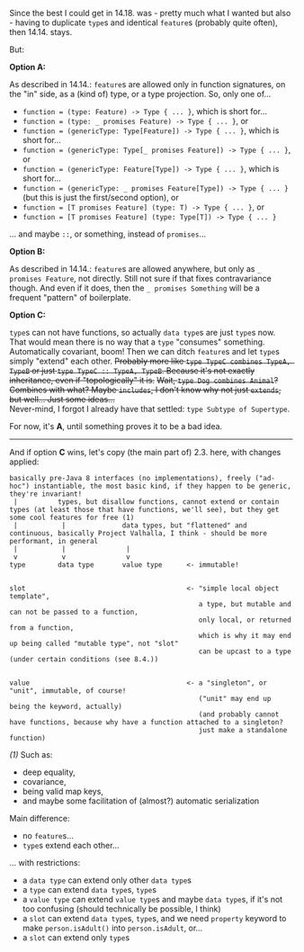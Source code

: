 Since the best I could get in 14.18. was - pretty much what I wanted but also - having to duplicate `type`s and identical `feature`s
(probably quite often), then 14.14. stays.

But:

**Option A:**

As described in 14.14.: `feature`s are allowed only in function signatures, on the "in" side, as a (kind of) type, or a type projection.
So, only one of...
- `function = (type: Feature) -> Type { ... }`, which is short for...
- `function = (type: _ promises Feature) -> Type { ... }`, or
- `function = (genericType: Type[Feature]) -> Type { ... }`, which is short for...
- `function = (genericType: Type[_ promises Feature]) -> Type { ... }`, or
- `function = (genericType: Feature[Type]) -> Type { ... }`, which is short for...
- `function = (genericType: _ promises Feature[Type]) -> Type { ... }` (but this is just the first/second option), or
- `function = [T promises Feature] (type: T) -> Type { ... }`, or
- `function = [T promises Feature] (type: Type[T]) -> Type { ... }`

... and maybe `::`, or something, instead of `promises`...

**Option B:**

As described in 14.14.: `feature`s are allowed anywhere, but only as `_ promises Feature`, not directly.
Still not sure if that fixes contravariance though. And even if it does, then the `_ promises Something` will be
a frequent "pattern" of boilerplate.

**Option C:**

`type`s can not have functions, so actually `data type`s are just `type`s now. That would mean there is no way
that a `type` "consumes" something. Automatically covariant, boom! Then we can ditch `feature`s and let `type`s simply "extend"
each other. ~~Probably more like `type TypeC combines TypeA, TypeB` or just `type TypeC :: TypeA, TypeB`.
Because it's not exactly inheritance, even if "topologically" it is.~~ ~~Wait, `type Dog combines Animal`? Combines with what?
Maybe `includes`, I don't know why not just `extends`, but well... Just some ideas...~~\
Never-mind, I forgot I already have that settled: `type Subtype of Supertype`.

For now, it's **A**, until something proves it to be a bad idea.

----

And if option **C** wins, let's copy (the main part of) 2.3. here, with changes applied:

```
basically pre-Java 8 interfaces (no implementations), freely ("ad-hoc") instantiable, the most basic kind, if they happen to be generic, they're invariant!
 |          types, but disallow functions, cannot extend or contain types (at least those that have functions, we'll see), but they get some cool features for free (1)
 |           |              data types, but "flattened" and continuous, basically Project Valhalla, I think - should be more performant, in general
 |           |               |
 v           v               v
type        data type       value type      <- immutable!


slot                                        <- "simple local object template",
                                               a type, but mutable and can not be passed to a function,
                                               only local, or returned from a function,
                                               which is why it may end up being called "mutable type", not "slot"
                                               can be upcast to a type (under certain conditions (see 8.4.))


value                                       <- a "singleton", or "unit", immutable, of course!
                                               ("unit" may end up being the keyword, actually)
                                               (and probably cannot have functions, because why have a function attached to a singleton?
                                               just make a standalone function)
```

_(1)_ Such as:
- deep equality,
- covariance,
- being valid map keys,
- and maybe some facilitation of (almost?) automatic serialization

Main difference:
- no `feature`s...
- `type`s extend each other...

... with restrictions:
- a `data type` can extend only other `data type`s
- a `type` can extend `data type`s, `type`s
- a `value type` can extend `value type`s and maybe `data type`s, if it's not too confusing (should technically be possible, I think)
- a `slot` can extend `data type`s, `type`s, and we need `property` keyword to make `person.isAdult()` into `person.isAdult`, or...
- a `slot` can extend only `type`s